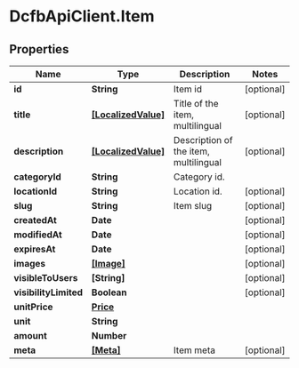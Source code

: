 # DcfbApiClient.Item

## Properties
Name | Type | Description | Notes
------------ | ------------- | ------------- | -------------
**id** | **String** | Item id | [optional] 
**title** | [**[LocalizedValue]**](LocalizedValue.md) | Title of the item, multilingual | [optional] 
**description** | [**[LocalizedValue]**](LocalizedValue.md) | Description of the item, multilingual | [optional] 
**categoryId** | **String** | Category id. | 
**locationId** | **String** | Location id. | [optional] 
**slug** | **String** | Item slug | [optional] 
**createdAt** | **Date** |  | [optional] 
**modifiedAt** | **Date** |  | [optional] 
**expiresAt** | **Date** |  | [optional] 
**images** | [**[Image]**](Image.md) |  | [optional] 
**visibleToUsers** | **[String]** |  | [optional] 
**visibilityLimited** | **Boolean** |  | [optional] 
**unitPrice** | [**Price**](Price.md) |  | 
**unit** | **String** |  | 
**amount** | **Number** |  | 
**meta** | [**[Meta]**](Meta.md) | Item meta | [optional] 


